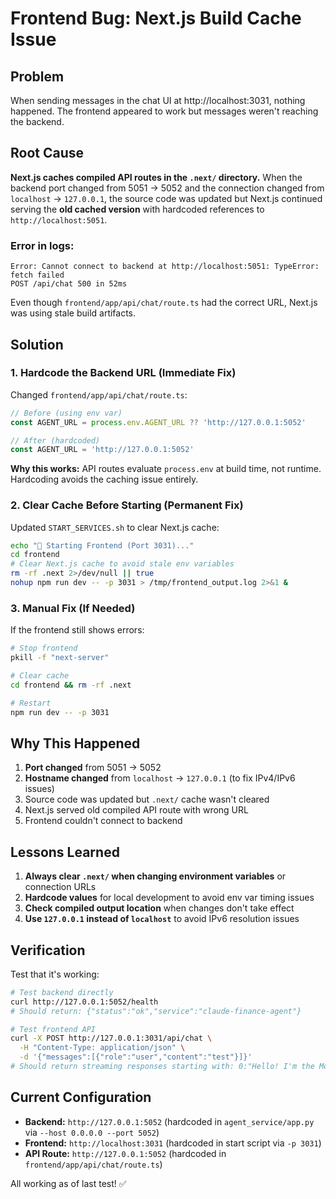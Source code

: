 # Frontend Bug: Next.js Build Cache Issue

## Problem

When sending messages in the chat UI at http://localhost:3031, nothing happened. The frontend appeared to work but messages weren't reaching the backend.

## Root Cause

**Next.js caches compiled API routes in the `.next/` directory.** When the backend port changed from 5051 → 5052 and the connection changed from `localhost` → `127.0.0.1`, the source code was updated but Next.js continued serving the **old cached version** with hardcoded references to `http://localhost:5051`.

### Error in logs:
```
Error: Cannot connect to backend at http://localhost:5051: TypeError: fetch failed
POST /api/chat 500 in 52ms
```

Even though `frontend/app/api/chat/route.ts` had the correct URL, Next.js was using stale build artifacts.

## Solution

### 1. Hardcode the Backend URL (Immediate Fix)

Changed `frontend/app/api/chat/route.ts`:

```typescript
// Before (using env var)
const AGENT_URL = process.env.AGENT_URL ?? 'http://127.0.0.1:5052'

// After (hardcoded)
const AGENT_URL = 'http://127.0.0.1:5052'
```

**Why this works:** API routes evaluate `process.env` at build time, not runtime. Hardcoding avoids the caching issue entirely.

### 2. Clear Cache Before Starting (Permanent Fix)

Updated `START_SERVICES.sh` to clear Next.js cache:

```bash
echo "🚀 Starting Frontend (Port 3031)..."
cd frontend
# Clear Next.js cache to avoid stale env variables
rm -rf .next 2>/dev/null || true
nohup npm run dev -- -p 3031 > /tmp/frontend_output.log 2>&1 &
```

### 3. Manual Fix (If Needed)

If the frontend still shows errors:

```bash
# Stop frontend
pkill -f "next-server"

# Clear cache
cd frontend && rm -rf .next

# Restart
npm run dev -- -p 3031
```

## Why This Happened

1. **Port changed** from 5051 → 5052
2. **Hostname changed** from `localhost` → `127.0.0.1` (to fix IPv4/IPv6 issues)
3. Source code was updated but `.next/` cache wasn't cleared
4. Next.js served old compiled API route with wrong URL
5. Frontend couldn't connect to backend

## Lessons Learned

1. **Always clear `.next/` when changing environment variables** or connection URLs
2. **Hardcode values** for local development to avoid env var timing issues
3. **Check compiled output location** when changes don't take effect
4. **Use `127.0.0.1` instead of `localhost`** to avoid IPv6 resolution issues

## Verification

Test that it's working:

```bash
# Test backend directly
curl http://127.0.0.1:5052/health
# Should return: {"status":"ok","service":"claude-finance-agent"}

# Test frontend API
curl -X POST http://127.0.0.1:3031/api/chat \
  -H "Content-Type: application/json" \
  -d '{"messages":[{"role":"user","content":"test"}]}'
# Should return streaming responses starting with: 0:"Hello! I'm the Motley Fool..."
```

## Current Configuration

- **Backend:** `http://127.0.0.1:5052` (hardcoded in `agent_service/app.py` via `--host 0.0.0.0 --port 5052`)
- **Frontend:** `http://localhost:3031` (hardcoded in start script via `-p 3031`)
- **API Route:** `http://127.0.0.1:5052` (hardcoded in `frontend/app/api/chat/route.ts`)

All working as of last test! ✅


